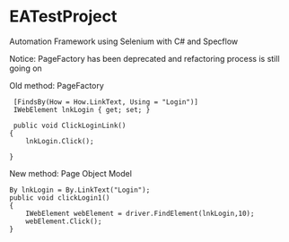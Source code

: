 # EATestProject

Automation Framework using Selenium with C# and Specflow 

Notice: PageFactory has been deprecated and refactoring process is still going on 

Old method: PageFactory
```
 [FindsBy(How = How.LinkText, Using = "Login")]
 IWebElement lnkLogin { get; set; }
 
 public void ClickLoginLink()
{
    lnkLogin.Click();

}
```
New method: Page Object Model 
```
By lnkLogin = By.LinkText("Login");
public void clickLogin1()
{
    IWebElement webElement = driver.FindElement(lnkLogin,10);
    webElement.Click();
}
```
